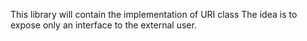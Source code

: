 This library will contain the implementation of URI class
The idea is to expose only an interface to the external user.